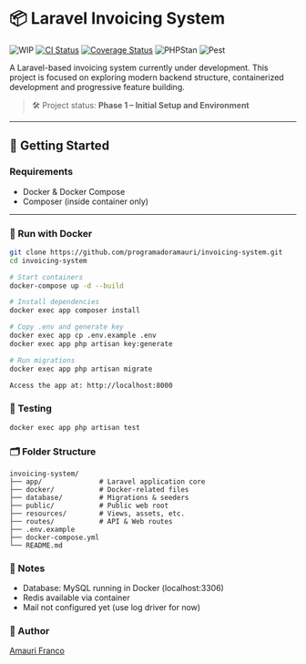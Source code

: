 # 📦 Laravel Invoicing System

![WIP](https://img.shields.io/badge/status-WIP-orange?style=for-the-badge&logo=laravel&logoColor=white)
[![CI Status](https://github.com/programadoramauri/LaravelInvoices/actions/workflows/cy.yml/badge.svg)](https://github.com/programadoramauri/LaravelInvoices/actions/workflows/cy.yml)
[![Coverage Status](https://codecov.io/gh/programadoramauri/LaravelInvoices/branch/main/graph/badge.svg)](https://codecov.io/gh/programadoramauri/LaravelInvoices)
![PHPStan](https://img.shields.io/badge/phpstan-passing-brightgreen)
![Pest](https://img.shields.io/badge/pest-tests--passing-brightgreen)

A Laravel-based invoicing system currently under development. This project is focused on exploring modern backend structure, containerized development and progressive feature building.

> 🛠️ Project status: **Phase 1 – Initial Setup and Environment**

---

## 🚀 Getting Started

### Requirements

- Docker & Docker Compose
- Composer (inside container only)

---

### 🐳 Run with Docker

```bash
git clone https://github.com/programadoramauri/invoicing-system.git
cd invoicing-system

# Start containers
docker-compose up -d --build

# Install dependencies
docker exec app composer install

# Copy .env and generate key
docker exec app cp .env.example .env
docker exec app php artisan key:generate

# Run migrations
docker exec app php artisan migrate

Access the app at: http://localhost:8000
```

### 🧪 Testing

```bash
docker exec app php artisan test
```

### 🗂️ Folder Structure

```
invoicing-system/
├── app/              # Laravel application core
├── docker/           # Docker-related files
├── database/         # Migrations & seeders
├── public/           # Public web root
├── resources/        # Views, assets, etc.
├── routes/           # API & Web routes
├── .env.example
├── docker-compose.yml
└── README.md
```

### 📌 Notes

- Database: MySQL running in Docker (localhost:3306)
- Redis available via container
- Mail not configured yet (use log driver for now)

### 👤 Author

[Amauri Franco](https://github.com/programadoramauri)
